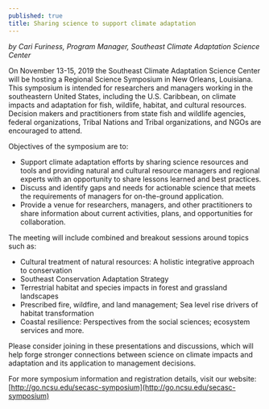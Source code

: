 ```yaml
---
published: true
title: Sharing science to support climate adaptation
---
```

_by Cari Furiness, Program Manager, Southeast Climate Adaptation Science Center_

On November 13-15, 2019 the Southeast Climate Adaptation Science Center will be hosting a Regional Science Symposium in New Orleans, Louisiana. This symposium is intended for researchers and managers working in the southeastern United States, including the U.S. Caribbean, on climate impacts and adaptation for fish, wildlife, habitat, and cultural resources. Decision makers and practitioners from state fish and wildlife agencies, federal organizations, Tribal Nations and Tribal organizations, and NGOs are encouraged to attend.

Objectives of the symposium are to:

- Support climate adaptation efforts by sharing science resources and tools and providing natural and cultural resource managers and regional experts with an opportunity to share lessons learned and best practices.  
- Discuss and identify gaps and needs for actionable science that meets the requirements of managers for on-the-ground application.  
- Provide a venue for researchers, managers, and other practitioners to share information about current activities, plans, and opportunities for collaboration.  

The meeting will include combined and breakout sessions around topics such as:

- Cultural treatment of natural resources: A holistic integrative approach to conservation
- Southeast Conservation Adaptation Strategy
- Terrestrial habitat and species impacts in forest and grassland landscapes
- Prescribed fire, wildfire, and land management; Sea level rise drivers of habitat transformation
- Coastal resilience: Perspectives from the social sciences; ecosystem services and more.

Please consider joining in these presentations and discussions, which will help forge stronger connections between science on climate impacts and adaptation and its application to management decisions.

For more symposium information and registration details, visit our website: [http://go.ncsu.edu/secasc-symposium](http://go.ncsu.edu/secasc-symposium)
